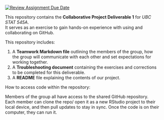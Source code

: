 [![Review Assignment Due Date](https://classroom.github.com/assets/deadline-readme-button-22041afd0340ce965d47ae6ef1cefeee28c7c493a6346c4f15d667ab976d596c.svg)](https://classroom.github.com/a/9EMQ9uX-)

<!-- What is this project?
-->

This repository contains the **Collaborative Project Deliverable 1** for _UBC STAT 545A_.   
It serves as an exercise to gain hands-on experience with using and collaborating on GitHub.


<!-- What files are in the project folder / GitHub repository, at a high level?
-->

This repository includes:

1. A **Teamwork Markdown file** outlining the members of the group, how the group will communicate with each other and set expectations for working together. 
2. A **Troubleshooting document** containing the exercises and corrections to be completed for this deliverable.
3. A **README** file explaining the contents of our project. 


<!-- How can they run code that appears in your folder / GitHub repository? Again, at a high level.
-->
How to access code within the repository: 

Members of the group all have access to the shared GitHub repository. Each member can clone the repo/ open it as a new RStudio project to their local device, and then pull updates to stay in sync. Once the code is on their computer, they can run it. 
